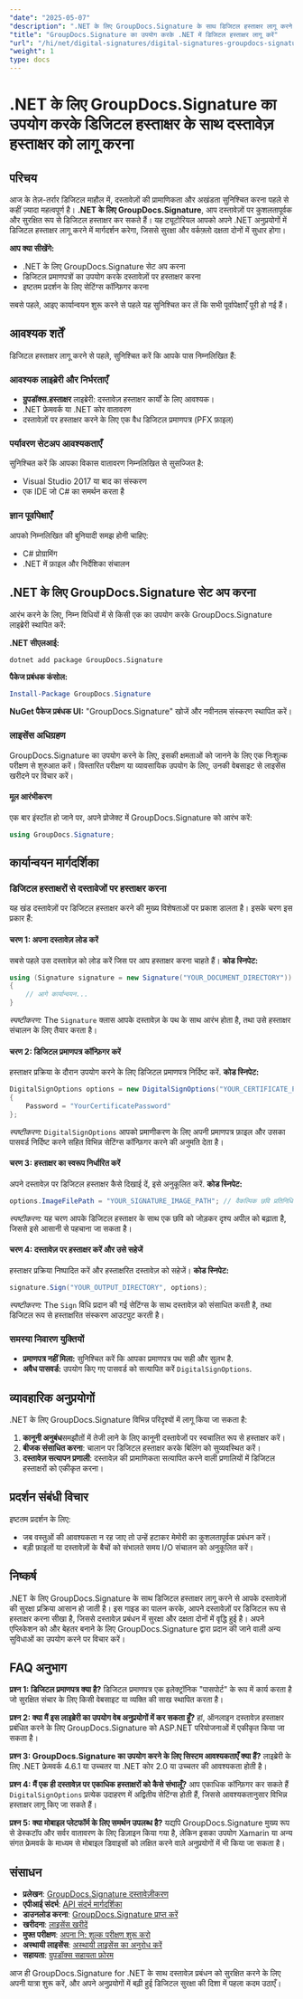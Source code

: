 ```yaml
---
"date": "2025-05-07"
"description": ".NET के लिए GroupDocs.Signature के साथ डिजिटल हस्ताक्षर लागू करने का तरीका जानें। दस्तावेज़ सुरक्षा बढ़ाएँ और हस्ताक्षर प्रक्रियाओं को सुव्यवस्थित करें।"
"title": "GroupDocs.Signature का उपयोग करके .NET में डिजिटल हस्ताक्षर लागू करें"
"url": "/hi/net/digital-signatures/digital-signatures-groupdocs-signature-net/"
"weight": 1
type: docs
---
```

# .NET के लिए GroupDocs.Signature का उपयोग करके डिजिटल हस्ताक्षर के साथ दस्तावेज़ हस्ताक्षर को लागू करना

## परिचय

आज के तेज़-तर्रार डिजिटल माहौल में, दस्तावेज़ों की प्रामाणिकता और अखंडता सुनिश्चित करना पहले से कहीं ज़्यादा महत्वपूर्ण है। **.NET के लिए GroupDocs.Signature**, आप दस्तावेज़ों पर कुशलतापूर्वक और सुरक्षित रूप से डिजिटल हस्ताक्षर कर सकते हैं। यह ट्यूटोरियल आपको अपने .NET अनुप्रयोगों में डिजिटल हस्ताक्षर लागू करने में मार्गदर्शन करेगा, जिससे सुरक्षा और वर्कफ़्लो दक्षता दोनों में सुधार होगा।

**आप क्या सीखेंगे:**
- .NET के लिए GroupDocs.Signature सेट अप करना
- डिजिटल प्रमाणपत्रों का उपयोग करके दस्तावेज़ों पर हस्ताक्षर करना
- इष्टतम प्रदर्शन के लिए सेटिंग्स कॉन्फ़िगर करना

सबसे पहले, आइए कार्यान्वयन शुरू करने से पहले यह सुनिश्चित कर लें कि सभी पूर्वापेक्षाएँ पूरी हो गई हैं।

## आवश्यक शर्तें

डिजिटल हस्ताक्षर लागू करने से पहले, सुनिश्चित करें कि आपके पास निम्नलिखित हैं:

### आवश्यक लाइब्रेरी और निर्भरताएँ

- **ग्रुपडॉक्स.हस्ताक्षर** लाइब्रेरी: दस्तावेज़ हस्ताक्षर कार्यों के लिए आवश्यक।
- .NET फ्रेमवर्क या .NET कोर वातावरण
- दस्तावेज़ों पर हस्ताक्षर करने के लिए एक वैध डिजिटल प्रमाणपत्र (PFX फ़ाइल)

### पर्यावरण सेटअप आवश्यकताएँ

सुनिश्चित करें कि आपका विकास वातावरण निम्नलिखित से सुसज्जित है:
- Visual Studio 2017 या बाद का संस्करण
- एक IDE जो C# का समर्थन करता है

### ज्ञान पूर्वापेक्षाएँ

आपको निम्नलिखित की बुनियादी समझ होनी चाहिए:
- C# प्रोग्रामिंग
- .NET में फ़ाइल और निर्देशिका संचालन

## .NET के लिए GroupDocs.Signature सेट अप करना

आरंभ करने के लिए, निम्न विधियों में से किसी एक का उपयोग करके GroupDocs.Signature लाइब्रेरी स्थापित करें:

**.NET सीएलआई:**
```bash
dotnet add package GroupDocs.Signature
```

**पैकेज प्रबंधक कंसोल:**
```powershell
Install-Package GroupDocs.Signature
```

**NuGet पैकेज प्रबंधक UI:**
"GroupDocs.Signature" खोजें और नवीनतम संस्करण स्थापित करें।

### लाइसेंस अधिग्रहण

GroupDocs.Signature का उपयोग करने के लिए, इसकी क्षमताओं को जानने के लिए एक निःशुल्क परीक्षण से शुरुआत करें। विस्तारित परीक्षण या व्यावसायिक उपयोग के लिए, उनकी वेबसाइट से लाइसेंस खरीदने पर विचार करें।

#### मूल आरंभीकरण
एक बार इंस्टॉल हो जाने पर, अपने प्रोजेक्ट में GroupDocs.Signature को आरंभ करें:
```csharp
using GroupDocs.Signature;
```

## कार्यान्वयन मार्गदर्शिका

### डिजिटल हस्ताक्षरों से दस्तावेजों पर हस्ताक्षर करना

यह खंड दस्तावेज़ों पर डिजिटल हस्ताक्षर करने की मुख्य विशेषताओं पर प्रकाश डालता है। इसके चरण इस प्रकार हैं:

#### चरण 1: अपना दस्तावेज़ लोड करें

सबसे पहले उस दस्तावेज़ को लोड करें जिस पर आप हस्ताक्षर करना चाहते हैं।
**कोड स्निपेट:**
```csharp
using (Signature signature = new Signature("YOUR_DOCUMENT_DIRECTORY"))
{
    // आगे कार्यान्वयन...
}
```
*स्पष्टीकरण:* The `Signature` क्लास आपके दस्तावेज़ के पथ के साथ आरंभ होता है, तथा उसे हस्ताक्षर संचालन के लिए तैयार करता है।

#### चरण 2: डिजिटल प्रमाणपत्र कॉन्फ़िगर करें

हस्ताक्षर प्रक्रिया के दौरान उपयोग करने के लिए डिजिटल प्रमाणपत्र निर्दिष्ट करें.
**कोड स्निपेट:**
```csharp
DigitalSignOptions options = new DigitalSignOptions("YOUR_CERTIFICATE_PATH")
{
    Password = "YourCertificatePassword"
};
```
*स्पष्टीकरण:* `DigitalSignOptions` आपको प्रमाणीकरण के लिए अपनी प्रमाणपत्र फ़ाइल और उसका पासवर्ड निर्दिष्ट करने सहित विभिन्न सेटिंग्स कॉन्फ़िगर करने की अनुमति देता है।

#### चरण 3: हस्ताक्षर का स्वरूप निर्धारित करें

अपने दस्तावेज़ पर डिजिटल हस्ताक्षर कैसे दिखाई दें, इसे अनुकूलित करें.
**कोड स्निपेट:**
```csharp
options.ImageFilePath = "YOUR_SIGNATURE_IMAGE_PATH"; // वैकल्पिक छवि प्रतिनिधित्व
```
*स्पष्टीकरण:* यह चरण आपके डिजिटल हस्ताक्षर के साथ एक छवि को जोड़कर दृश्य अपील को बढ़ाता है, जिससे इसे आसानी से पहचाना जा सकता है।

#### चरण 4: दस्तावेज़ पर हस्ताक्षर करें और उसे सहेजें

हस्ताक्षर प्रक्रिया निष्पादित करें और हस्ताक्षरित दस्तावेज़ को सहेजें।
**कोड स्निपेट:**
```csharp
signature.Sign("YOUR_OUTPUT_DIRECTORY", options);
```
*स्पष्टीकरण:* The `Sign` विधि प्रदान की गई सेटिंग्स के साथ दस्तावेज़ को संसाधित करती है, तथा डिजिटल रूप से हस्ताक्षरित संस्करण आउटपुट करती है।

### समस्या निवारण युक्तियों

- **प्रमाणपत्र नहीं मिला:** सुनिश्चित करें कि आपका प्रमाणपत्र पथ सही और सुलभ है.
- **अवैध पासवर्ड:** उपयोग किए गए पासवर्ड को सत्यापित करें `DigitalSignOptions`.

## व्यावहारिक अनुप्रयोगों

.NET के लिए GroupDocs.Signature विभिन्न परिदृश्यों में लागू किया जा सकता है:
1. **कानूनी अनुबंध**समझौतों में तेजी लाने के लिए कानूनी दस्तावेजों पर स्वचालित रूप से हस्ताक्षर करें।
2. **बीजक संसाधित करना**: चालान पर डिजिटल हस्ताक्षर करके बिलिंग को सुव्यवस्थित करें।
3. **दस्तावेज़ सत्यापन प्रणाली**: दस्तावेज़ की प्रामाणिकता सत्यापित करने वाली प्रणालियों में डिजिटल हस्ताक्षरों को एकीकृत करना।

## प्रदर्शन संबंधी विचार

इष्टतम प्रदर्शन के लिए:
- जब वस्तुओं की आवश्यकता न रह जाए तो उन्हें हटाकर मेमोरी का कुशलतापूर्वक प्रबंधन करें।
- बड़ी फ़ाइलों या दस्तावेज़ों के बैचों को संभालते समय I/O संचालन को अनुकूलित करें।

## निष्कर्ष

.NET के लिए GroupDocs.Signature के साथ डिजिटल हस्ताक्षर लागू करने से आपके दस्तावेज़ों की सुरक्षा प्रक्रिया आसान हो जाती है। इस गाइड का पालन करके, आपने दस्तावेज़ों पर डिजिटल रूप से हस्ताक्षर करना सीखा है, जिससे दस्तावेज़ प्रबंधन में सुरक्षा और दक्षता दोनों में वृद्धि हुई है। अपने एप्लिकेशन को और बेहतर बनाने के लिए GroupDocs.Signature द्वारा प्रदान की जाने वाली अन्य सुविधाओं का उपयोग करने पर विचार करें।

## FAQ अनुभाग

**प्रश्न 1: डिजिटल प्रमाणपत्र क्या है?**
डिजिटल प्रमाणपत्र एक इलेक्ट्रॉनिक "पासपोर्ट" के रूप में कार्य करता है जो सुरक्षित संचार के लिए किसी वेबसाइट या व्यक्ति की साख स्थापित करता है।

**प्रश्न 2: क्या मैं इस लाइब्रेरी का उपयोग वेब अनुप्रयोगों में कर सकता हूँ?**
हां, ऑनलाइन दस्तावेज़ हस्ताक्षर प्रबंधित करने के लिए GroupDocs.Signature को ASP.NET परियोजनाओं में एकीकृत किया जा सकता है।

**प्रश्न 3: GroupDocs.Signature का उपयोग करने के लिए सिस्टम आवश्यकताएँ क्या हैं?**
लाइब्रेरी के लिए .NET फ्रेमवर्क 4.6.1 या उच्चतर या .NET कोर 2.0 या उच्चतर की आवश्यकता होती है।

**प्रश्न 4: मैं एक ही दस्तावेज़ पर एकाधिक हस्ताक्षरों को कैसे संभालूँ?**
आप एकाधिक कॉन्फ़िगर कर सकते हैं `DigitalSignOptions` प्रत्येक उदाहरण में अद्वितीय सेटिंग्स होती हैं, जिससे आवश्यकतानुसार विभिन्न हस्ताक्षर लागू किए जा सकते हैं।

**प्रश्न 5: क्या मोबाइल प्लेटफॉर्म के लिए समर्थन उपलब्ध है?**
यद्यपि GroupDocs.Signature मुख्य रूप से डेस्कटॉप और सर्वर वातावरण के लिए डिज़ाइन किया गया है, लेकिन इसका उपयोग Xamarin या अन्य संगत फ्रेमवर्क के माध्यम से मोबाइल डिवाइसों को लक्षित करने वाले अनुप्रयोगों में भी किया जा सकता है।

## संसाधन

- **प्रलेखन**: [GroupDocs.Signature दस्तावेज़ीकरण](https://docs.groupdocs.com/signature/net/)
- **एपीआई संदर्भ**: [API संदर्भ मार्गदर्शिका](https://reference.groupdocs.com/signature/net/)
- **डाउनलोड करना**: [GroupDocs.Signature प्राप्त करें](https://releases.groupdocs.com/signature/net/)
- **खरीदना**: [लाइसेंस खरीदें](https://purchase.groupdocs.com/buy)
- **मुफ्त परीक्षण**: [अपना नि: शुल्क परीक्षण शुरू करो](https://releases.groupdocs.com/signature/net/)
- **अस्थायी लाइसेंस**: [अस्थायी लाइसेंस का अनुरोध करें](https://purchase.groupdocs.com/temporary-license/)
- **सहायता**: [ग्रुपडॉक्स सहायता फ़ोरम](https://forum.groupdocs.com/c/signature/)

आज ही GroupDocs.Signature for .NET के साथ दस्तावेज़ प्रबंधन को सुरक्षित करने के लिए अपनी यात्रा शुरू करें, और अपने अनुप्रयोगों में बढ़ी हुई डिजिटल सुरक्षा की दिशा में पहला कदम उठाएँ।